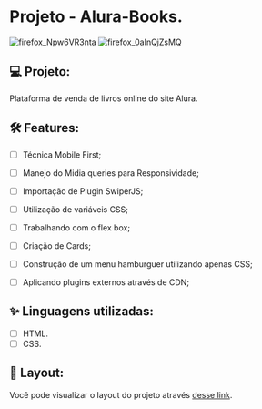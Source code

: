 # Projeto - Alura-Books.

![firefox_Npw6VR3nta](https://user-images.githubusercontent.com/104083691/179044012-4d1d46dd-5d5d-4887-af88-a319a1aeb211.png)
![firefox_0aInQjZsMQ](https://user-images.githubusercontent.com/104083691/179044316-9749128c-ca5c-4458-af86-90ae63e09ea8.png)




## 💻 Projeto:

Plataforma de venda de livros online do site Alura.

## :hammer_and_wrench: Features:

-   [ ] Técnica Mobile First;
-   [ ] Manejo do Midia queries para Responsividade;
-   [ ] Importação de Plugin SwiperJS;
-   [ ] Utilização de variáveis CSS;
-   [ ] Trabalhando com o flex box;
-   [ ] Criação de Cards;
-   [ ] Construção de um menu hamburguer utilizando apenas CSS;
-   [ ] Aplicando plugins externos através de CDN;


## ✨ Linguagens utilizadas:

-   [ ] HTML.
-   [ ] CSS.

## 🔖 Layout:

Você pode visualizar o layout do projeto através [desse link](https://thaizacapelao.github.io/Tela-de-login-League-of-legends/).
